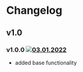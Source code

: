 # Changelog

## v1.0

### v1.0.0 [![03.01.2022](https://img.shields.io/date/1605983602)](https://github.com/d8corp/watch-state-ajax/tree/v1.0.0)
- added base functionality
